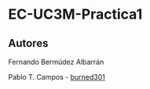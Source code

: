 # EC-UC3M-Practica1

## Autores
Fernando Bermúdez Albarrán

Pablo T. Campos - [burned301](https://github.com/burned301)
